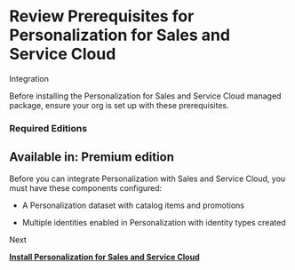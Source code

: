 

# Review Prerequisites for Personalization for Sales and Service Cloud
Integration

Before installing the Personalization for Sales and Service Cloud managed
package, ensure your org is set up with these prerequisites.

### Required Editions

Available in: Premium edition  
---  
  
Before you can integrate Personalization with Sales and Service Cloud, you
must have these components configured:

  * A Personalization dataset with catalog items and promotions

  * Multiple identities enabled in Personalization with identity types created

Next

**[Install Personalization for Sales and Service
Cloud](https://help.salesforce.com/s/articleView?id=sf.mc_pers_salesforce_sales_service_cloud_connector_install.htm&language=en_US&type=5
"Download the Personalization for Sales and Service Cloud managed package from
AppExchange to access real-time product recommendations and customer
affinities and events directly in Sales and Service Cloud. Also get near real-
time Sales and Service Cloud data in the Personalization platform.")**

